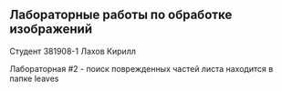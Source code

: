 ## Лабораторные работы по обработке изображений
Студент 381908-1 Лахов Кирилл

Лабораторная #2 - поиск поврежденных частей листа находится в папке leaves
